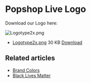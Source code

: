 # Popshop Live Logo

Download our Logo here:

![Logotype2x.png](https://help.popshop.live/hc/article\_attachments/4405462382361/Logotype2x.png)

* [Logotype2x.png](https://help.popshop.live/hc/en-us/article\_attachments/4405454822681/Logotype2x.png) 30 KB [Download](https://help.popshop.live/hc/en-us/article\_attachments/4405454822681/Logotype2x.png)

## Related articles

* [Brand Colors](https://jamble.gitbook.io/popshop-live/marketing/brand-assets/brand-colors)
* [Black Lives Matter](https://jamble.gitbook.io/popshop-live/whats-new-this-month/announcements-2021/black-lives-matter)
